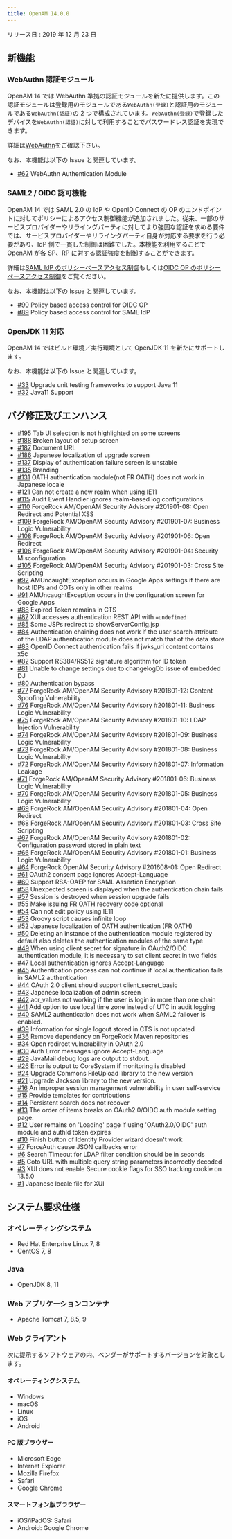 ```yaml
---
title: OpenAM 14.0.0
---
```

リリース日 : 2019 年 12 月 23 日

## 新機能

### WebAuthn 認証モジュール

OpenAM 14 では WebAuthn 準拠の認証モジュールを新たに提供します。この認証モジュールは登録用のモジュールである`WebAuthn(登録)`と認証用のモジュールである`WebAuthn(認証)`の 2 つで構成されています。`WebAuthn(登録)`で登録したデバイスを`WebAuthn(認証)`に対して利用することでパスワードレス認証を実現できます。

詳細は[WebAuthn](../../ja/WebAuthn/)をご確認下さい。

なお、本機能は以下の Issue と関連しています。

 - [#62](https://github.com/openam-jp/openam/issues/62) WebAuthn Authentication Module

### SAML2 / OIDC 認可機能

OpenAM 14 では SAML 2.0 の IdP や OpenID Connect の OP のエンドポイントに対してポリシーによるアクセス制御機能が追加されました。従来、一部のサービスプロバイダーやリライングパーティに対してより強固な認証を求める要件では、サービスプロバイダーやリライングパーティ自身が対応する要求を行う必要があり、IdP 側で一貫した制御は困難でした。本機能を利用することで OpenAM が各 SP、RP に対する認証強度を制御することができます。

詳細は[SAML IdP のポリシーベースアクセス制御](../../ja/Policy-based-access-control-for-SAML-IdP/)もしくは[OIDC OP のポリシーベースアクセス制御](../../ja/Policy-based-access-control-for-OIDC-OP/)をご覧ください。

なお、本機能は以下の Issue と関連しています。

 - [#90](https://github.com/openam-jp/openam/issues/90) Policy based access control for OIDC OP
 - [#89](https://github.com/openam-jp/openam/issues/89) Policy based access control for SAML IdP

### OpenJDK 11 対応

OpenAM 14 ではビルド環境／実行環境として OpenJDK 11 を新たにサポートします。

なお、本機能は以下の Issue と関連しています。

 - [#33](https://github.com/openam-jp/openam/issues/33) Upgrade unit testing frameworks to support Java 11
 - [#32](https://github.com/openam-jp/openam/issues/32) Java11 Support

## バグ修正及びエンハンス

 - [#195](https://github.com/openam-jp/openam/issues/195) Tab UI selection is not highlighted on some screens
 - [#188](https://github.com/openam-jp/openam/issues/188) Broken layout of setup screen 
 - [#187](https://github.com/openam-jp/openam/issues/187) Document URL
 - [#186](https://github.com/openam-jp/openam/issues/186) Japanese localization of upgrade screen
 - [#137](https://github.com/openam-jp/openam/issues/137) Display of authentication failure screen is unstable
 - [#135](https://github.com/openam-jp/openam/issues/135) Branding
 - [#131](https://github.com/openam-jp/openam/issues/131) OATH authentication module(not FR OATH) does not work in Japanese locale
 - [#121](https://github.com/openam-jp/openam/issues/121) Can not create a new realm when using IE11
 - [#115](https://github.com/openam-jp/openam/issues/115) Audit Event Handler ignores realm-based log configurations
 - [#110](https://github.com/openam-jp/openam/issues/110) ForgeRock AM/OpenAM Security Advisory #201901-08: Open Redirect and Potential XSS
 - [#109](https://github.com/openam-jp/openam/issues/109) ForgeRock AM/OpenAM Security Advisory #201901-07: Business Logic Vulnerability
 - [#108](https://github.com/openam-jp/openam/issues/108) ForgeRock AM/OpenAM Security Advisory #201901-06: Open Redirect
 - [#106](https://github.com/openam-jp/openam/issues/106) ForgeRock AM/OpenAM Security Advisory #201901-04: Security Misconfiguration
 - [#105](https://github.com/openam-jp/openam/issues/105) ForgeRock AM/OpenAM Security Advisory #201901-03: Cross Site Scripting
 - [#92](https://github.com/openam-jp/openam/issues/92) AMUncaughtException occurs in Google Apps settings if there are host IDPs and COTs only in other realms
 - [#91](https://github.com/openam-jp/openam/issues/91) AMUncaughtException occurs in the configuration screen for Google Apps
 - [#88](https://github.com/openam-jp/openam/issues/88) Expired Token remains in CTS
 - [#87](https://github.com/openam-jp/openam/issues/87) XUI accesses authentication REST API with `=undefined`
 - [#85](https://github.com/openam-jp/openam/issues/85) Some JSPs redirect to showServerConfig.jsp
 - [#84](https://github.com/openam-jp/openam/issues/84) Authentication chaining does not work if the user search attribute of the LDAP authentication module does not match that of the data store
 - [#83](https://github.com/openam-jp/openam/issues/83) OpenID Connect authentication fails if jwks_uri content contains x5c
 - [#82](https://github.com/openam-jp/openam/issues/82) Support RS384/RS512 signature algorithm for ID token
 - [#81](https://github.com/openam-jp/openam/issues/81) Unable to change settings due to changelogDb issue of embedded DJ
 - [#80](https://github.com/openam-jp/openam/issues/80) Authentication bypass
 - [#77](https://github.com/openam-jp/openam/issues/77) ForgeRock AM/OpenAM Security Advisory #201801-12: Content Spoofing Vulnerability
 - [#76](https://github.com/openam-jp/openam/issues/76) ForgeRock AM/OpenAM Security Advisory #201801-11: Business Logic Vulnerability
 - [#75](https://github.com/openam-jp/openam/issues/75) ForgeRock AM/OpenAM Security Advisory #201801-10: LDAP Injection Vulnerability
 - [#74](https://github.com/openam-jp/openam/issues/74) ForgeRock AM/OpenAM Security Advisory #201801-09: Business Logic Vulnerability
 - [#73](https://github.com/openam-jp/openam/issues/73) ForgeRock AM/OpenAM Security Advisory #201801-08: Business Logic Vulnerability
 - [#72](https://github.com/openam-jp/openam/issues/72) ForgeRock AM/OpenAM Security Advisory #201801-07: Information Leakage
 - [#71](https://github.com/openam-jp/openam/issues/71) ForgeRock AM/OpenAM Security Advisory #201801-06: Business Logic Vulnerability
 - [#70](https://github.com/openam-jp/openam/issues/70) ForgeRock AM/OpenAM Security Advisory #201801-05: Business Logic Vulnerability
 - [#69](https://github.com/openam-jp/openam/issues/69) ForgeRock AM/OpenAM Security Advisory #201801-04: Open Redirect
 - [#68](https://github.com/openam-jp/openam/issues/68) ForgeRock AM/OpenAM Security Advisory #201801-03: Cross Site Scripting
 - [#67](https://github.com/openam-jp/openam/issues/67) ForgeRock AM/OpenAM Security Advisory #201801-02: Configuration password stored in plain text
 - [#66](https://github.com/openam-jp/openam/issues/66) ForgeRock AM/OpenAM Security Advisory #201801-01: Business Logic Vulnerability
 - [#64](https://github.com/openam-jp/openam/issues/64) ForgeRock OpenAM Security Advisory #201608-01: Open Redirect
 - [#61](https://github.com/openam-jp/openam/issues/61) OAuth2 consent page ignores Accept-Language
 - [#60](https://github.com/openam-jp/openam/issues/60) Support RSA-OAEP for SAML Assertion Encryption
 - [#58](https://github.com/openam-jp/openam/issues/58) Unexpected screen is displayed when the authentication chain fails
 - [#57](https://github.com/openam-jp/openam/issues/57) Session is destroyed when session upgrade fails
 - [#55](https://github.com/openam-jp/openam/issues/55) Make issuing FR OATH recovery code optional
 - [#54](https://github.com/openam-jp/openam/issues/54) Can not edit policy using IE11
 - [#53](https://github.com/openam-jp/openam/issues/53) Groovy script causes infinite loop
 - [#52](https://github.com/openam-jp/openam/issues/52) Japanese localization of OATH authentication (FR OATH)
 - [#50](https://github.com/openam-jp/openam/issues/50) Deleting an instance of the authentication module registered by default also deletes the authentication modules of the same type
 - [#49](https://github.com/openam-jp/openam/issues/49) When using client secret for signature in OAuth2/OIDC authentication module, it is necessary to set client secret in two fields
 - [#47](https://github.com/openam-jp/openam/issues/47) Local authentication ignores Accept-Language
 - [#45](https://github.com/openam-jp/openam/issues/45) Authentication process can not continue if local authentication fails in SAML2 authentication
 - [#44](https://github.com/openam-jp/openam/issues/44) OAuth 2.0 client should support client_secret_basic
 - [#43](https://github.com/openam-jp/openam/issues/43) Japanese localization of admin screen
 - [#42](https://github.com/openam-jp/openam/issues/42) acr_values not working if the user is login in more than one chain
 - [#41](https://github.com/openam-jp/openam/issues/41) Add option to use local time zone instead of UTC in audit logging
 - [#40](https://github.com/openam-jp/openam/issues/40) SAML2 authentication does not work when SAML2 failover is enabled.
 - [#39](https://github.com/openam-jp/openam/issues/39) Information for single logout stored in CTS is not updated
 - [#36](https://github.com/openam-jp/openam/issues/36) Remove dependency on ForgeRock Maven repositories
 - [#34](https://github.com/openam-jp/openam/issues/34) Open redirect vulnerability in OAuth 2.0
 - [#30](https://github.com/openam-jp/openam/issues/30) Auth Error messages ignore Accept-Language
 - [#29](https://github.com/openam-jp/openam/issues/29) JavaMail debug logs are output to stdout.
 - [#26](https://github.com/openam-jp/openam/issues/26) Error is output to CoreSystem if monitoring is disabled
 - [#24](https://github.com/openam-jp/openam/issues/24) Upgrade Commons FileUpload library to the new version
 - [#21](https://github.com/openam-jp/openam/issues/21) Upgrade Jackson library to the new version.
 - [#16](https://github.com/openam-jp/openam/issues/16) An improper session management vulnerability in user self-service
 - [#15](https://github.com/openam-jp/openam/issues/15) Provide templates for contributions
 - [#14](https://github.com/openam-jp/openam/issues/14) Persistent search does not recover
 - [#13](https://github.com/openam-jp/openam/issues/13) The order of items breaks on OAuth2.0/OIDC auth module setting page.
 - [#12](https://github.com/openam-jp/openam/issues/12) User remains on 'Loading' page if using 'OAuth2.0/OIDC' auth module and authId token expires
 - [#10](https://github.com/openam-jp/openam/issues/10) Finish button of Identity Provider wizard doesn't work
 - [#7](https://github.com/openam-jp/openam/issues/7) ForceAuth cause JSON callbacks error
 - [#6](https://github.com/openam-jp/openam/issues/6) Search Timeout for LDAP filter condition should be in seconds
 - [#5](https://github.com/openam-jp/openam/issues/5) Goto URL with multiple query string parameters incorrectly decoded
 - [#3](https://github.com/openam-jp/openam/issues/3) XUI does not enable Secure cookie flags for SSO tracking cookie on 13.5.0
 - [#1](https://github.com/openam-jp/openam/issues/1) Japanese locale file for XUI

## システム要求仕様

### オペレーティングシステム

* Red Hat Enterprise Linux 7, 8
* CentOS 7, 8

### Java

* OpenJDK 8, 11

### Web アプリケーションコンテナ

* Apache Tomcat 7, 8.5, 9

### Web クライアント

次に提示するソフトウェアの内、ベンダーがサポートするバージョンを対象とします。

#### オペレーティングシステム

* Windows
* macOS
* Linux
* iOS
* Android

#### PC 版ブラウザー

* Microsoft Edge
* Internet Explorer
* Mozilla Firefox
* Safari
* Google Chrome

#### スマートフォン版ブラウザー

* iOS/iPadOS: Safari
* Android: Google Chrome

